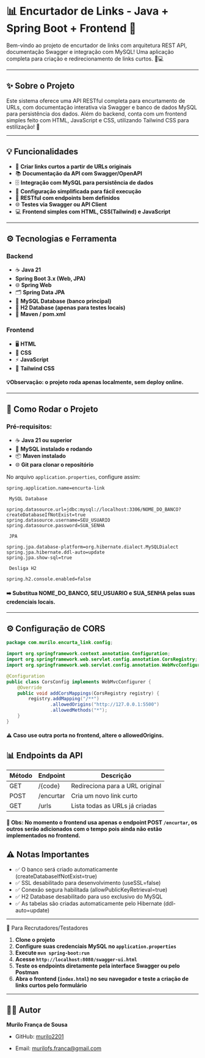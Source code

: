 # 📊 Encurtador de Links - Java + Spring Boot + Frontend 🚀

Bem-vindo ao projeto de encurtador de links com arquitetura REST API, documentação Swagger e integração com MySQL! Uma aplicação completa para criação e redirecionamento de links curtos. 🧠💻

---

## ✨ Sobre o Projeto
Este sistema oferece uma API RESTful completa para encurtamento de URLs, com documentação interativa via Swagger e banco de dados MySQL para persistência dos dados.
Além do backend, conta com um frontend simples feito com HTML, JavaScript e CSS, utilizando Tailwind CSS para estilização! 🎯

---

## 💡 Funcionalidades
- 🔗 **Criar links curtos a partir de URLs originais**
- 📚 **Documentação da API com Swagger/OpenAPI**
- 🗄️ **Integração com MySQL para persistência de dados**
- 🔧 **Configuração simplificada para fácil execução**
- 🚀 **RESTful com endpoints bem definidos**
- 🌐 **Testes via Swagger ou API Client**
- 💻 **Frontend simples com HTML, CSS(Tailwind) e JavaScript**

---

## ⚙️ Tecnologias e Ferramenta 

### Backend

- ☕ **Java 21**
- **Spring Boot 3.x (Web, JPA)**
- 🌐 **Spring Web**
- 🗂️ **Spring Data JPA**
- 🐬 **MySQL Database (banco principal)**
- 🧪 **H2 Database (apenas para testes locais)**
- 🧾 **Maven / pom.xml**

### Frontend

- 🖥️ **HTML**
- 🎨 **CSS**
- ⚡ **JavaScript**
- 💨 **Tailwind CSS**

#### 💡Observação: o projeto roda apenas localmente, sem deploy online.

---

## 🏃 Como Rodar o Projeto
### Pré-requisitos:

- ☕ **Java 21 ou superior**
- 🐬 **MySQL instalado e rodando**
- 📦 **Maven instalado**
- 🌐 **Git para clonar o repositório**

No arquivo `application.properties`, configure assim:

```properties
spring.application.name=encurta-link

 MySQL Database

spring.datasource.url=jdbc:mysql://localhost:3306/NOME_DO_BANCO?createDatabaseIfNotExist=true
spring.datasource.username=SEU_USUARIO
spring.datasource.password=SUA_SENHA

 JPA

spring.jpa.database-platform=org.hibernate.dialect.MySQLDialect
spring.jpa.hibernate.ddl-auto=update
spring.jpa.show-sql=true

 Desliga H2

spring.h2.console.enabled=false
```


#### ➡️ Substitua NOME_DO_BANCO, SEU_USUARIO e SUA_SENHA pelas suas credenciais locais.

--- 

## ⚙️ Configuração de CORS


```java
package com.murilo.encurta_link.config;

import org.springframework.context.annotation.Configuration;
import org.springframework.web.servlet.config.annotation.CorsRegistry;
import org.springframework.web.servlet.config.annotation.WebMvcConfigurer;

@Configuration
public class CorsConfig implements WebMvcConfigurer {
    @Override
    public void addCorsMappings(CorsRegistry registry) {
        registry.addMapping("/**")
                .allowedOrigins("http://127.0.0.1:5500")
                .allowedMethods("*");
    }
}
```

#### ⚠️ Caso use outra porta no frontend, altere o allowedOrigins.


📊 Endpoints da API
-------------------------

| Método | Endpoint      | Descrição                               |
|--------|----------------|------------------------------------------|
| GET    | /{code}         | Redireciona para a URL original           |
| POST   | /encurtar       | Cria um novo link curto                    |
| GET    | /urls            | Lista todas as URLs já criadas             |

#### 📝 Obs: No momento o frontend usa apenas o endpoint POST `/encurtar`, os outros serão adicionados com o tempo pois ainda não estão implementados no frontend.


## ⚠️ Notas Importantes

- ✅ O banco será criado automaticamente (createDatabaseIfNotExist=true)
- ✅ SSL desabilitado para desenvolvimento (useSSL=false)
- ✅ Conexão segura habilitada (allowPublicKeyRetrieval=true)
- ✅ H2 Database desabilitado para uso exclusivo do MySQL
- ✅ As tabelas são criadas automaticamente pelo Hibernate (ddl-auto=update)

---

🚀 Para Recrutadores/Testadores



1. **Clone o projeto**
2. **Configure suas credenciais MySQL no `application.properties`**
3. **Execute `mvn spring-boot:run`**
4. **Acesse `http://localhost:8080/swagger-ui.html`**
5. **Teste os endpoints diretamente pela interface Swagger ou pelo Postman**
6. **Abra o frontend (`index.html`) no seu navegador e teste a criação de links curtos pelo formulário**


---

## 👨‍💻 Autor
**Murilo França de Sousa**  
- GitHub: [murilo2201](https://github.com/murilo2201)

- Email: murilofs.franca@gmail.com

